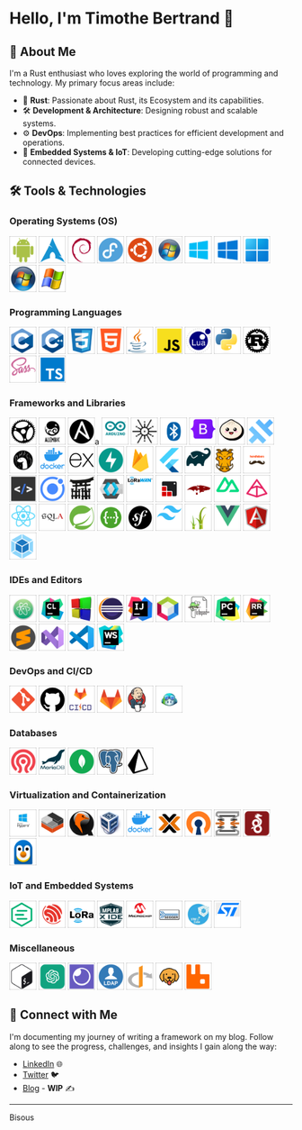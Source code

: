 # Hello, I'm Timothe Bertrand 👋

## 🌟 About Me

I'm a Rust enthusiast who loves exploring the world of programming and technology. My primary focus areas include:

- 🦀 **Rust**: Passionate about Rust, its Ecosystem and its capabilities.
- 🛠️ **Development & Architecture**: Designing robust and scalable systems.
- ⚙️ **DevOps**: Implementing best practices for efficient development and operations.
- 🔧 **Embedded Systems & IoT**: Developing cutting-edge solutions for connected devices.

## 🛠️ Tools & Technologies

### Operating Systems (OS)
<img src="android.png" width="48"/> <img src="arch.png" width="48"/>
<img src="debian.png" width="48"/>
<img src="fedora.png" width="48"/>
<img src="ubuntu.png" width="48"/>
<img src="windows-7.png" width="48"/>
<img src="windows-8.png" width="48"/>
<img src="Windows-10.png" width="48"/>
<img src="windows-11.png" width="48"/>
<img src="windows-vista.png" width="48"/>
<img src="windowsxp.png" width="48"/>

### Programming Languages
<img src="c.png" width="48"/>
<img src="c++.png" width="48"/>
<img src="css.png" width="48"/>
<img src="html.png" width="48"/>
<img src="java.png" width="48"/>
<img src="js.png" width="48"/>
<img src="lua.png" width="48"/>
<img src="python.png" width="48"/>
<img src="rust.png" width="48"/>
<img src="scss.png" width="48"/>
<img src="ts.png" width="48"/>

### Frameworks and Libraries
<img src="actix.png" width="48"/>
<img src="alembic.png" width="48"/>
<img src="ansible.png" width="48"/>a
<img src="arduino.png" width="48"/>
<img src="axum.png" width="48"/>
<img src="ble.png" width="48"/>
<img src="Bootstrap.png" width="48"/>
<img src="bun.png" width="48"/>
<img src="capacitor.png" width="48"/>
<img src="Deno.png" width="48"/>
<img src="docker.png" width="48"/>
<img src="express.png" width="48"/>
<img src="fastapi.png" width="48"/>
<img src="Firebase.png" width="48"/>
<img src="flutter.png" width="48"/>
<img src="graldew.png" width="48"/>
<img src="grunt.png" width="48"/>
<img src="handlebars-js.png" width="48"/>
<img src="htmx.png" width="48"/>
<img src="ionic.png" width="48"/>
<img src="jinja.png" width="48"/>
<img src="keycloak.png" width="48"/>
<img src="lorawan.png" width="48"/>
<img src="lvgl.png" width="48"/>
<img src="mongoose.png" width="48"/>
<img src="nuxt.png" width="48"/>
<img src="pydantic.png" width="48"/>
<img src="react.png" width="48"/>
<img src="sqlalchemy.png" width="48"/>
<img src="springboot.png" width="48"/>
<img src="swagger.png" width="48"/>
<img src="symfony.png" width="48"/>
<img src="tailwind.png" width="48"/>
<img src="twig.png" width="48"/>
<img src="vue-js.png" width="48"/>
<img src="pngwing.png" width="48"/>
<img src="webpack.png" width="48"/>

### IDEs and Editors
<img src="atom.png" width="48"/>
<img src="clion.png" width="48"/>
<img src="codeblock.png" width="48"/>
<img src="eclipse.png" width="48"/>
<img src="idea.png" width="48"/>
<img src="netbeans.png" width="48"/>
<img src="notepad++.png" width="48"/>
<img src="pycharm.png" width="48"/>
<img src="rustrover.png" width="48"/>
<img src="sublimetext.png" width="48"/>
<img src="visualstudio.png" width="48"/>
<img src="vscode.png" width="48"/>
<img src="webstorm.png" width="48"/>

### DevOps and CI/CD
<img src="git.png" width="48"/>
<img src="github.png" width="48"/>
<img src="gitlab-ci.png" width="48"/>
<img src="gitlab.png" width="48"/>
<img src="jenkins.png" width="48"/>
<img src="copilot.png" width="48"/>

### Databases
<img src="ceph.png" width="48"/>
<img src="mariadb.png" width="48"/>
<img src="mongodb.png" width="48"/>
<img src="postgres.png" width="48"/>
<img src="prisma.png" width="48"/>

### Virtualization and Containerization
<img src="hyperv.png" width="48"/>
<img src="lxc.png" width="48"/>
<img src="qemu.png" width="48"/>
<img src="Virtualbox_logo.png" width="48"/>
<img src="docker.png" width="48"/>
<img src="proxmox.png" width="48"/>
<img src="openvpn.png" width="48"/>
<img src="opnsense.png" width="48"/>
<img src="wireguard.png" width="48"/>
<img src="wsl.png" width="48"/>

### IoT and Embedded Systems
<img src="emqx.png" width="48"/>
<img src="espressif.png" width="48"/>
<img src="lora.png" width="48"/>
<img src="mlapide.png" width="48"/>
<img src="microchip.png" width="48"/>
<img src="segger.png" width="48"/>
<img src="stmcube.png" width="48"/>
<img src="stm.png" width="48"/>

### Miscellaneous
<img src="bash.png" width="48"/>
<img src="chatgpt.png" width="48"/>
<img src="insomnia.png" width="48"/>
<img src="ldap.png" width="48"/>
<img src="oidc.png" width="48"/>
<img src="bruno.png" width="48"/>
<img src="rabbitmq.png" width="48"/>

## 🔗 Connect with Me
I'm documenting my journey of writing a framework on my blog. Follow along to see the progress, challenges, and insights I gain along the way:

- [LinkedIn](https://www.linkedin.com/in/timothé-bertrand-🦀-1a178b200/) 🌐
- [Twitter](https://x.com/Fingardee) 🐦
- [Blog](https://blog.fingarde.fr) - **WIP** ✍️
---

Bisous
